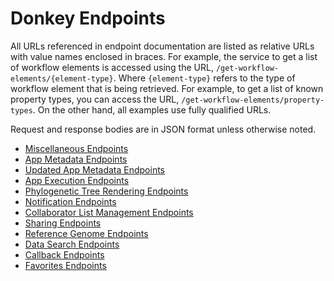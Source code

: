 # Donkey Endpoints

All URLs referenced in endpoint documentation are listed as relative URLs with
value names enclosed in braces. For example, the service to get a list of
workflow elements is accessed using the URL,
`/get-workflow-elements/{element-type}`. Where `{element-type}` refers to the
type of workflow element that is being retrieved. For example, to get a list of
known property types, you can access the URL,
`/get-workflow-elements/property-types`. On the other hand, all examples use
fully qualified URLs.

Request and response bodies are in JSON format unless otherwise noted.

* [Miscellaneous Endpoints](endpoints/misc.md)
* [App Metadata Endpoints](endpoints/app-metadata.md)
* [Updated App Metadata Endpoints](endpoints/updated-app-metadata.md)
* [App Execution Endpoints](endpoints/app-execution.md)
* [Phylogenetic Tree Rendering Endpoints](endpoints/tree-viewing.md)
* [Notification Endpoints](endpoints/notifications.md)
* [Collaborator List Management Endpoints](endpoints/collaborators.md)
* [Sharing Endpoints](endpoints/sharing.md)
* [Reference Genome Endpoints](endpoints/reference-genomes.md)
* [Data Search Endpoints](endpoints/filesystem/search.md)
* [Callback Endpoints](endpoints/callbacks.md)
* [Favorites Endpoints](endpoints/favorites.md)
